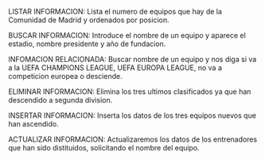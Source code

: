 LISTAR INFORMACION: Lista el numero de equipos que hay de la Comunidad de Madrid y ordenados por posicion.

BUSCAR INFORMACION: Introduce el nombre de un equipo y aparece el estadio, nombre presidente y año de fundacion.

INFOMACION RELACIONADA: Buscar nombre de un equipo y nos diga si va a la UEFA CHAMPIONS LEAGUE, UEFA EUROPA LEAGUE, no va a competicion europea o desciende.

ELIMINAR INFORMACION: Elimina los tres ultimos clasificados ya que han descendido a segunda division. 

INSERTAR INFORMACION: Inserta los datos de los tres equipos nuevos que han ascendido.

ACTUALIZAR INFORMACION: Actualizaremos los datos de los entrenadores que han sido distituidos, solicitando el nombre del equipo.
